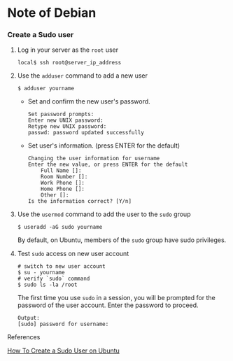# Note of Debian

### Create a Sudo user

1. Log in your server as the `root` user

   ```shell
   local$ ssh root@server_ip_address
   ```

2. Use the `adduser` command to add a new user

   ```shell
   $ adduser yourname
   ```

   - Set and confirm the new user's password.

     ```
     Set password prompts:
     Enter new UNIX password:
     Retype new UNIX password:
     passwd: password updated successfully
     ```

   - Set user's information. (press ENTER for the default)

     ```
     Changing the user information for username
     Enter the new value, or press ENTER for the default
         Full Name []:
         Room Number []:
         Work Phone []:
         Home Phone []:
         Other []:
     Is the information correct? [Y/n]
     ```

3. Use the `usermod` command to add the user to the `sudo` group

   ```shell
   $ useradd -aG sudo yourname
   ```

   By default, on Ubuntu, members of the `sudo` group have sudo privileges.

4. Test `sudo` access on new user account

   ```
   # switch to new user account
   $ su - yourname
   # verify `sudo` command
   $ sudo ls -la /root
   ```

   The first time you use `sudo` in a session, you will be prompted for the password of the user account. Enter the password to proceed.

   ```
   Output:
   [sudo] password for username:
   ```

References

[How To Create a Sudo User on Ubuntu](https://www.digitalocean.com/community/tutorials/how-to-create-a-sudo-user-on-ubuntu-quickstart)

